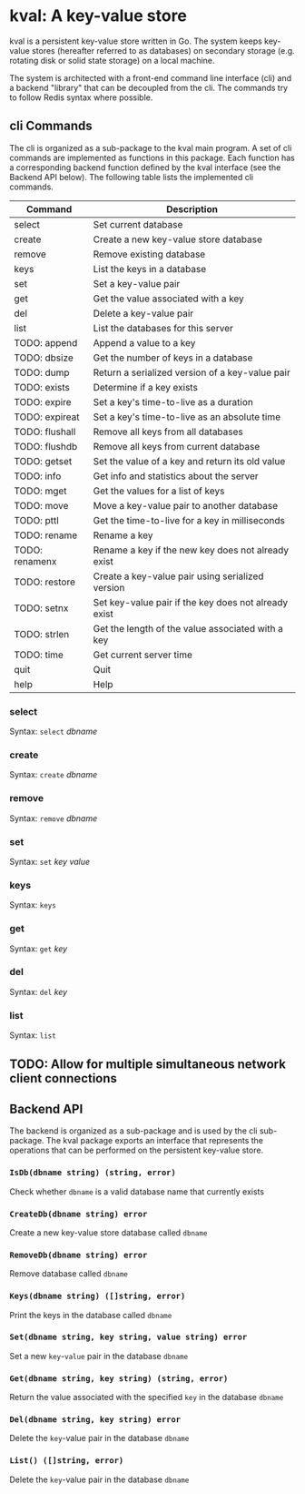 # kval: A key-value store

kval is a persistent key-value store written in Go.  The system keeps
key-value stores (hereafter referred to as databases) on secondary storage
(e.g. rotating disk or solid state storage) on a local machine.

The system is architected with a front-end command line interface (cli)
and a backend "library" that can be decoupled from the cli.  The commands
try to follow Redis syntax where possible.


## cli Commands

The cli is organized as a sub-package to the kval main program.  A set of
cli commands are implemented as functions in this package.  Each function
has a corresponding backend function defined by the kval interface (see
the Backend API below).  The following table lists the implemented cli
commands.


| Command	| Description						|
|---------------|-------------------------------------------------------|
| select	| Set current database					|
| create	| Create a new key-value store database			|
| remove	| Remove existing database				|
| keys          | List the keys in a database				|
| set		| Set a key-value pair					|
| get		| Get the value associated with a key			|
| del		| Delete a key-value pair				|
| list		| List the databases for this server			|
| TODO: append	| Append a value to a key				|
| TODO: dbsize	| Get the number of keys in a database			|
| TODO: dump	| Return a serialized version of a key-value pair	|
| TODO: exists	| Determine if a key exists				|
| TODO: expire	| Set a key's time-to-live as a duration		|
| TODO: expireat| Set a key's time-to-live as an absolute time		|
| TODO: flushall| Remove all keys from all databases			|
| TODO: flushdb	| Remove all keys from current database			|
| TODO: getset	| Set the value of a key and return its old value	|
| TODO: info	| Get info and statistics about the server		|
| TODO: mget	| Get the values for a list of keys			|
| TODO: move	| Move a key-value pair to another database		|
| TODO: pttl	| Get the time-to-live for a key in milliseconds	|
| TODO: rename	| Rename a key						|
| TODO: renamenx| Rename a key if the new key does not already exist	|
| TODO: restore	| Create a key-value pair using serialized version	|
| TODO: setnx	| Set key-value pair if the key does not already exist	|
| TODO: strlen	| Get the length of the value associated with a key	|
| TODO: time	| Get current server time				|
| quit		| Quit							|
| help		| Help							|

### select

Syntax: `select` _dbname_

### create

Syntax: `create` _dbname_

### remove

Syntax: `remove` _dbname_

### set

Syntax: `set` _key_ _value_

### keys

Syntax: `keys`

### get

Syntax: `get` _key_

### del

Syntax: `del` _key_

### list

Syntax: `list`


## TODO: Allow for multiple simultaneous network client connections


## Backend API

The backend is organized as a sub-package and is used by the cli sub-package.
The kval package exports an interface that represents the operations that can
be performed on the persistent key-value store.  

### `IsDb(dbname string) (string, error)`

Check whether `dbname` is a valid database name that currently exists

### `CreateDb(dbname string) error`

Create a new key-value store database called `dbname`

### `RemoveDb(dbname string) error`

Remove database called `dbname`

### `Keys(dbname string) ([]string, error)`

Print the keys in the database called `dbname`

### `Set(dbname string, key string, value string) error`

Set a new `key`-`value` pair in the database `dbname`

### `Get(dbname string, key string) (string, error)`

Return the value associated with the specified `key` in the database `dbname`

### `Del(dbname string, key string) error`

Delete the `key`-value pair in the database `dbname`

### `List() ([]string, error)`

Delete the `key`-value pair in the database `dbname`
